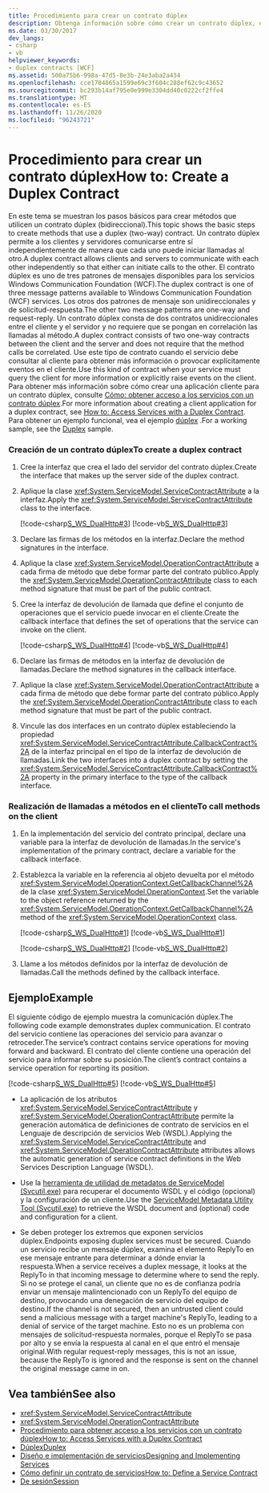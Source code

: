 ```yaml
---
title: Procedimiento para crear un contrato dúplex
description: Obtenga información sobre cómo crear un contrato dúplex, que permite a los clientes y servidores WCF comunicarse entre sí de forma independiente. Puede iniciar llamadas al otro.
ms.date: 03/30/2017
dev_langs:
- csharp
- vb
helpviewer_keywords:
- duplex contracts [WCF]
ms.assetid: 500a75b6-998a-47d5-8e3b-24e3aba2a434
ms.openlocfilehash: cce1784865a1599e69c3f604c288ef62c9c43652
ms.sourcegitcommit: bc293b14af795e0e999e3304dd40c0222cf2ffe4
ms.translationtype: MT
ms.contentlocale: es-ES
ms.lasthandoff: 11/26/2020
ms.locfileid: "96243721"
---
```

# <a name="how-to-create-a-duplex-contract"></a><span data-ttu-id="3e3a7-104">Procedimiento para crear un contrato dúplex</span><span class="sxs-lookup"><span data-stu-id="3e3a7-104">How to: Create a Duplex Contract</span></span>

<span data-ttu-id="3e3a7-105">En este tema se muestran los pasos básicos para crear métodos que utilicen un contrato dúplex (bidireccional).</span><span class="sxs-lookup"><span data-stu-id="3e3a7-105">This topic shows the basic steps to create methods that use a duplex (two-way) contract.</span></span> <span data-ttu-id="3e3a7-106">Un contrato dúplex permite a los clientes y servidores comunicarse entre sí independientemente de manera que cada uno puede iniciar llamadas al otro.</span><span class="sxs-lookup"><span data-stu-id="3e3a7-106">A duplex contract allows clients and servers to communicate with each other independently so that either can initiate calls to the other.</span></span> <span data-ttu-id="3e3a7-107">El contrato dúplex es uno de tres patrones de mensajes disponibles para los servicios Windows Communication Foundation (WCF).</span><span class="sxs-lookup"><span data-stu-id="3e3a7-107">The duplex contract is one of three message patterns available to Windows Communication Foundation (WCF) services.</span></span> <span data-ttu-id="3e3a7-108">Los otros dos patrones de mensaje son unidireccionales y de solicitud-respuesta.</span><span class="sxs-lookup"><span data-stu-id="3e3a7-108">The other two message patterns are one-way and request-reply.</span></span> <span data-ttu-id="3e3a7-109">Un contrato dúplex consta de dos contratos unidireccionales entre el cliente y el servidor y no requiere que se pongan en correlación las llamadas al método.</span><span class="sxs-lookup"><span data-stu-id="3e3a7-109">A duplex contract consists of two one-way contracts between the client and the server and does not require that the method calls be correlated.</span></span> <span data-ttu-id="3e3a7-110">Use este tipo de contrato cuando el servicio debe consultar al cliente para obtener más información o provocar explícitamente eventos en el cliente.</span><span class="sxs-lookup"><span data-stu-id="3e3a7-110">Use this kind of contract when your service must query the client for more information or explicitly raise events on the client.</span></span> <span data-ttu-id="3e3a7-111">Para obtener más información sobre cómo crear una aplicación cliente para un contrato dúplex, consulte [Cómo: obtener acceso a los servicios con un contrato dúplex](how-to-access-services-with-a-duplex-contract.md).</span><span class="sxs-lookup"><span data-stu-id="3e3a7-111">For more information about creating a client application for a duplex contract, see [How to: Access Services with a Duplex Contract](how-to-access-services-with-a-duplex-contract.md).</span></span> <span data-ttu-id="3e3a7-112">Para obtener un ejemplo funcional, vea el ejemplo [dúplex](../samples/duplex.md) .</span><span class="sxs-lookup"><span data-stu-id="3e3a7-112">For a working sample, see the [Duplex](../samples/duplex.md) sample.</span></span>  
  
### <a name="to-create-a-duplex-contract"></a><span data-ttu-id="3e3a7-113">Creación de un contrato dúplex</span><span class="sxs-lookup"><span data-stu-id="3e3a7-113">To create a duplex contract</span></span>  
  
1. <span data-ttu-id="3e3a7-114">Cree la interfaz que crea el lado del servidor del contrato dúplex.</span><span class="sxs-lookup"><span data-stu-id="3e3a7-114">Create the interface that makes up the server side of the duplex contract.</span></span>  
  
2. <span data-ttu-id="3e3a7-115">Aplique la clase <xref:System.ServiceModel.ServiceContractAttribute> a la interfaz.</span><span class="sxs-lookup"><span data-stu-id="3e3a7-115">Apply the <xref:System.ServiceModel.ServiceContractAttribute> class to the interface.</span></span>  
  
     [!code-csharp[S_WS_DualHttp#3](../../../../samples/snippets/csharp/VS_Snippets_CFX/s_ws_dualhttp/cs/service.cs#3)]
     [!code-vb[S_WS_DualHttp#3](../../../../samples/snippets/visualbasic/VS_Snippets_CFX/s_ws_dualhttp/vb/service.vb#3)]  
  
3. <span data-ttu-id="3e3a7-116">Declare las firmas de los métodos en la interfaz.</span><span class="sxs-lookup"><span data-stu-id="3e3a7-116">Declare the method signatures in the interface.</span></span>  
  
4. <span data-ttu-id="3e3a7-117">Aplique la clase <xref:System.ServiceModel.OperationContractAttribute> a cada firma de método que debe formar parte del contrato público.</span><span class="sxs-lookup"><span data-stu-id="3e3a7-117">Apply the <xref:System.ServiceModel.OperationContractAttribute> class to each method signature that must be part of the public contract.</span></span>  
  
5. <span data-ttu-id="3e3a7-118">Cree la interfaz de devolución de llamada que define el conjunto de operaciones que el servicio puede invocar en el cliente.</span><span class="sxs-lookup"><span data-stu-id="3e3a7-118">Create the callback interface that defines the set of operations that the service can invoke on the client.</span></span>  
  
     [!code-csharp[S_WS_DualHttp#4](../../../../samples/snippets/csharp/VS_Snippets_CFX/s_ws_dualhttp/cs/service.cs#4)]
     [!code-vb[S_WS_DualHttp#4](../../../../samples/snippets/visualbasic/VS_Snippets_CFX/s_ws_dualhttp/vb/service.vb#4)]  
  
6. <span data-ttu-id="3e3a7-119">Declare las firmas de métodos en la interfaz de devolución de llamadas.</span><span class="sxs-lookup"><span data-stu-id="3e3a7-119">Declare the method signatures in the callback interface.</span></span>  
  
7. <span data-ttu-id="3e3a7-120">Aplique la clase <xref:System.ServiceModel.OperationContractAttribute> a cada firma de método que debe formar parte del contrato público.</span><span class="sxs-lookup"><span data-stu-id="3e3a7-120">Apply the <xref:System.ServiceModel.OperationContractAttribute> class to each method signature that must be part of the public contract.</span></span>  
  
8. <span data-ttu-id="3e3a7-121">Vincule las dos interfaces en un contrato dúplex estableciendo la propiedad <xref:System.ServiceModel.ServiceContractAttribute.CallbackContract%2A> de la interfaz principal en el tipo de la interfaz de devolución de llamadas.</span><span class="sxs-lookup"><span data-stu-id="3e3a7-121">Link the two interfaces into a duplex contract by setting the <xref:System.ServiceModel.ServiceContractAttribute.CallbackContract%2A> property in the primary interface to the type of the callback interface.</span></span>  
  
### <a name="to-call-methods-on-the-client"></a><span data-ttu-id="3e3a7-122">Realización de llamadas a métodos en el cliente</span><span class="sxs-lookup"><span data-stu-id="3e3a7-122">To call methods on the client</span></span>  
  
1. <span data-ttu-id="3e3a7-123">En la implementación del servicio del contrato principal, declare una variable para la interfaz de devolución de llamadas.</span><span class="sxs-lookup"><span data-stu-id="3e3a7-123">In the service's implementation of the primary contract, declare a variable for the callback interface.</span></span>  
  
2. <span data-ttu-id="3e3a7-124">Establezca la variable en la referencia al objeto devuelta por el método <xref:System.ServiceModel.OperationContext.GetCallbackChannel%2A> de la clase <xref:System.ServiceModel.OperationContext>.</span><span class="sxs-lookup"><span data-stu-id="3e3a7-124">Set the variable to the object reference returned by the <xref:System.ServiceModel.OperationContext.GetCallbackChannel%2A> method of the <xref:System.ServiceModel.OperationContext> class.</span></span>  
  
     [!code-csharp[S_WS_DualHttp#1](../../../../samples/snippets/csharp/VS_Snippets_CFX/s_ws_dualhttp/cs/service.cs#1)]
     [!code-vb[S_WS_DualHttp#1](../../../../samples/snippets/visualbasic/VS_Snippets_CFX/s_ws_dualhttp/vb/service.vb#1)]  
  
     [!code-csharp[S_WS_DualHttp#2](../../../../samples/snippets/csharp/VS_Snippets_CFX/s_ws_dualhttp/cs/service.cs#2)]
     [!code-vb[S_WS_DualHttp#2](../../../../samples/snippets/visualbasic/VS_Snippets_CFX/s_ws_dualhttp/vb/service.vb#2)]  
  
3. <span data-ttu-id="3e3a7-125">Llame a los métodos definidos por la interfaz de devolución de llamadas.</span><span class="sxs-lookup"><span data-stu-id="3e3a7-125">Call the methods defined by the callback interface.</span></span>  
  
## <a name="example"></a><span data-ttu-id="3e3a7-126">Ejemplo</span><span class="sxs-lookup"><span data-stu-id="3e3a7-126">Example</span></span>  

 <span data-ttu-id="3e3a7-127">El siguiente código de ejemplo muestra la comunicación dúplex.</span><span class="sxs-lookup"><span data-stu-id="3e3a7-127">The following code example demonstrates duplex communication.</span></span> <span data-ttu-id="3e3a7-128">El contrato del servicio contiene las operaciones del servicio para avanzar o retroceder.</span><span class="sxs-lookup"><span data-stu-id="3e3a7-128">The service’s contract contains service operations for moving forward and backward.</span></span> <span data-ttu-id="3e3a7-129">El contrato del cliente contiene una operación del servicio para informar sobre su posición.</span><span class="sxs-lookup"><span data-stu-id="3e3a7-129">The client’s contract contains a service operation for reporting its position.</span></span>  
  
 [!code-csharp[S_WS_DualHttp#5](../../../../samples/snippets/csharp/VS_Snippets_CFX/s_ws_dualhttp/cs/service.cs#5)]
 [!code-vb[S_WS_DualHttp#5](../../../../samples/snippets/visualbasic/VS_Snippets_CFX/s_ws_dualhttp/vb/service.vb#5)]  
  
- <span data-ttu-id="3e3a7-130">La aplicación de los atributos <xref:System.ServiceModel.ServiceContractAttribute> y <xref:System.ServiceModel.OperationContractAttribute> permite la generación automática de definiciones de contrato de servicios en el Lenguaje de descripción de servicios Web (WSDL).</span><span class="sxs-lookup"><span data-stu-id="3e3a7-130">Applying the <xref:System.ServiceModel.ServiceContractAttribute> and <xref:System.ServiceModel.OperationContractAttribute> attributes allows the automatic generation of service contract definitions in the Web Services Description Language (WSDL).</span></span>  
  
- <span data-ttu-id="3e3a7-131">Use la [herramienta de utilidad de metadatos de ServiceModel (Svcutil.exe)](../servicemodel-metadata-utility-tool-svcutil-exe.md) para recuperar el documento WSDL y el código (opcional) y la configuración de un cliente.</span><span class="sxs-lookup"><span data-stu-id="3e3a7-131">Use the [ServiceModel Metadata Utility Tool (Svcutil.exe)](../servicemodel-metadata-utility-tool-svcutil-exe.md) to retrieve the WSDL document and (optional) code and configuration for a client.</span></span>  
  
- <span data-ttu-id="3e3a7-132">Se deben proteger los extremos que exponen servicios dúplex.</span><span class="sxs-lookup"><span data-stu-id="3e3a7-132">Endpoints exposing duplex services must be secured.</span></span> <span data-ttu-id="3e3a7-133">Cuando un servicio recibe un mensaje dúplex, examina el elemento ReplyTo en ese mensaje entrante para determinar a dónde enviar la respuesta.</span><span class="sxs-lookup"><span data-stu-id="3e3a7-133">When a service receives a duplex message, it looks at the ReplyTo in that incoming message to determine where to send the reply.</span></span> <span data-ttu-id="3e3a7-134">Si no se protege el canal, un cliente que no es de confianza podría enviar un mensaje malintencionado con un ReplyTo del equipo de destino, provocando una denegación de servicio del equipo de destino.</span><span class="sxs-lookup"><span data-stu-id="3e3a7-134">If the channel is not secured, then an untrusted client could send a malicious message with a target machine's ReplyTo, leading to a denial of service of the target machine.</span></span> <span data-ttu-id="3e3a7-135">Esto no es un problema con mensajes de solicitud-respuesta normales, porque el ReplyTo se pasa por alto y se envía la respuesta al canal en el que entró el mensaje original.</span><span class="sxs-lookup"><span data-stu-id="3e3a7-135">With regular request-reply messages, this is not an issue, because the ReplyTo is ignored and the response is sent on the channel the original message came in on.</span></span>  
  
## <a name="see-also"></a><span data-ttu-id="3e3a7-136">Vea también</span><span class="sxs-lookup"><span data-stu-id="3e3a7-136">See also</span></span>

- <xref:System.ServiceModel.ServiceContractAttribute>
- <xref:System.ServiceModel.OperationContractAttribute>
- [<span data-ttu-id="3e3a7-137">Procedimiento para obtener acceso a los servicios con un contrato dúplex</span><span class="sxs-lookup"><span data-stu-id="3e3a7-137">How to: Access Services with a Duplex Contract</span></span>](how-to-access-services-with-a-duplex-contract.md)
- [<span data-ttu-id="3e3a7-138">Dúplex</span><span class="sxs-lookup"><span data-stu-id="3e3a7-138">Duplex</span></span>](../samples/duplex.md)
- [<span data-ttu-id="3e3a7-139">Diseño e implementación de servicios</span><span class="sxs-lookup"><span data-stu-id="3e3a7-139">Designing and Implementing Services</span></span>](../designing-and-implementing-services.md)
- [<span data-ttu-id="3e3a7-140">Cómo definir un contrato de servicios</span><span class="sxs-lookup"><span data-stu-id="3e3a7-140">How to: Define a Service Contract</span></span>](../how-to-define-a-wcf-service-contract.md)
- [<span data-ttu-id="3e3a7-141">De sesión</span><span class="sxs-lookup"><span data-stu-id="3e3a7-141">Session</span></span>](../samples/session.md)
